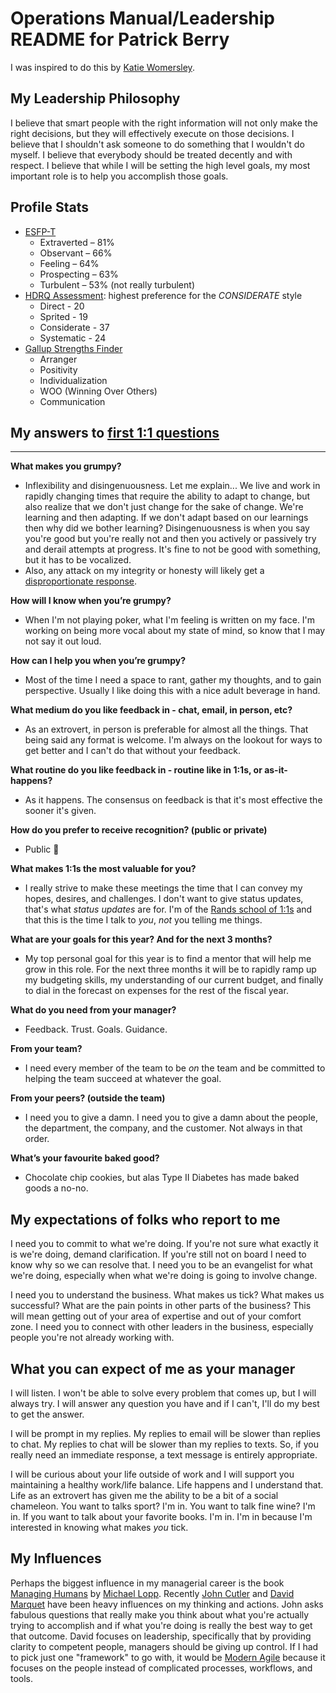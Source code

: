 # Operations Manual/Leadership README for Patrick Berry

I was inspired to do this by [Katie Womersley](https://medium.com/@kawomersley/why-and-how-to-share-your-manager-readme-plus-heres-mine-8a4fe188ee1b).

## My Leadership Philosophy

I believe that smart people with the right information will not only make the right decisions, but they will effectively execute on those decisions. I believe that I shouldn't ask someone to do something that I wouldn't do myself. I believe that everybody should be treated decently and with respect. I believe that while I will be setting the high level goals, my most important role is to help you accomplish those goals.

## Profile Stats

* [ESFP-T](https://www.16personalities.com/profiles/d66197e7ddb39)
	* Extraverted – 81%
	* Observant – 66%
	* Feeling – 64%
	* Prospecting – 63%
	* Turbulent – 53% (not really turbulent)
* [HDRQ Assessment](https://www.hrdqstore.com/online-assessment-tools): highest preference for the *CONSIDERATE* style
	* Direct - 20
	* Sprited - 19
	* Considerate - 37
	* Systematic - 24
* [Gallup Strengths Finder](https://www.gallupstrengthscenter.com/)
	* Arranger
	* Positivity
	* Individualization
	* WOO (Winning Over Others)
	* Communication

## My answers to [first 1:1 questions](http://larahogan.me/blog/first-one-on-one-questions/ "What to ask in the first 1:1")

 ***

**What makes you grumpy?**

- Inflexibility and disingenuousness. Let me explain... We live and work in rapidly changing times that require the ability to adapt to change, but also realize that we don't just change for the sake of change. We're learning and then adapting. If we don't adapt based on our learnings then why did we bother learning? Disingenuousness is when you say you're good but you're really not and then you actively or passively try and derail attempts at progress. It's fine to not be good with something, but it has to be vocalized. 
- Also, any attack on my integrity or honesty will likely get a [disproportionate response](https://www.youtube.com/watch?v=rtrX9rZl-j4).

**How will I know when you’re grumpy?**

- When I'm not playing poker, what I'm feeling is written on my face. I'm working on being more vocal about my state of mind, so know that I may not say it out loud.

**How can I help you when you’re grumpy?**

- Most of the time I need a space to rant, gather my thoughts, and to gain perspective. Usually I like doing this with a nice adult beverage in hand.


**What medium do you like feedback in - chat, email, in person, etc?**

- As an extrovert, in person is preferable for almost all the things. That being said any format is welcome. I'm always on the lookout for ways to get better and I can't do that without your feedback.

**What routine do you like feedback in - routine like in 1:1s, or as-it-happens?**

- As it happens. The consensus on feedback is that it's most effective the sooner it's given.


**How do you prefer to receive recognition? (public or private)**

- Public 🎉 


**What makes 1:1s the most valuable for you?**

- I really strive to make these meetings the time that I can convey my hopes, desires, and challenges. I don't want to give status updates, that's what _status updates_ are for. I'm of the [Rands school of 1:1s](http://randsinrepose.com/archives/the-update-the-vent-and-the-disaster/) and that this is the time I talk to _you_, *not* you telling me things.

**What are your goals for this year? And for the next 3 months?**

- My top personal goal for this year is to find a mentor that will help me grow in this role. For the next three months it will be to rapidly ramp up my budgeting skills, my understanding of our current budget, and finally to dial in the forecast on expenses for the rest of the fiscal year.

**What do you need from your manager?**

- Feedback. Trust. Goals. Guidance.

**From your team?**

- I need every member of the team to be *on* the team and be committed to helping the team succeed at whatever the goal.

**From your peers? (outside the team)**

- I need you to give a damn. I need you to give a damn about the people, the department, the company, and the customer. Not always in that order.

**What’s your favourite baked good?**

- Chocolate chip cookies, but alas Type II Diabetes has made baked goods a no-no.


## My expectations of folks who report to me

I need you to commit to what we're doing. If you're not sure what exactly it is we're doing, demand clarification. If you're still not on board I need to know why so we can resolve that. I need you to be an evangelist for what we're doing, especially when what we're doing is going to involve change.

I need you to understand the business. What makes us tick? What makes us successful? What are the pain points in other parts of the business? This will mean getting out of your area of expertise and out of your comfort zone. I need you to connect with other leaders in the business, especially people you're not already working with.

## What you can expect of me as your manager

I will listen. I won't be able to solve every problem that comes up, but I will always try. I will answer any question you have and if I can't, I'll do my best to get the answer.

I will be prompt in my replies. My replies to email will be slower than replies to chat. My replies to chat will be slower than my replies to texts. So, if you really need an immediate response, a text message is entirely appropriate.

I will be curious about your life outside of work and I will support you maintaining a healthy work/life balance. Life happens and I understand that. Life as an extrovert has given me the ability to be a bit of a social chameleon. You want to talks sport? I'm in. You want to talk fine wine? I'm in. If you want to talk about your favorite books. I'm in. I'm in because I'm interested in knowing what makes _you_ tick.

## My Influences

Perhaps the biggest influence in my managerial career is the book [Managing Humans](https://www.amazon.com/Managing-Humans-Humorous-Software-Engineering/dp/1484221575/ref=mt_paperback?_encoding=UTF8&me=) by [Michael Lopp](https://www.linkedin.com/in/michaellopp/). Recently [John Cutler](https://medium.com/@johnpcutler) and [David Marquet](https://www.youtube.com/watch?v=OqmdLcyES_Q) have been heavy influences on my thinking and actions. John asks fabulous questions that really make you think about what you're actually trying to accomplish and if what you're doing is really the best way to get that outcome. David focuses on leadership, specifically that by providing clarity to competent people, managers should be giving up control. If I had to pick just one "framework" to go with, it would be [Modern Agile](https://modernagile.org/) because it focuses on the people instead of complicated processes, workflows, and tools.
